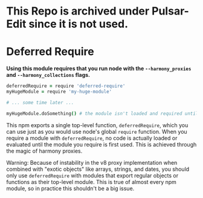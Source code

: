 # This Repo is archived under Pulsar-Edit since it is not used.

# Deferred Require

**Using this module requires that you run node with the `--harmony_proxies` and
`--harmony_collections` flags.**

```coffee
deferredRequire = require 'deferred-require'
myHugeModule = require 'my-huge-module'

# ... some time later ...

myHugeModule.doSomething() # the module isn't loaded and required until here
```

This npm exports a single top-level function, `deferredRequire`, which you can
use just as you would use node's global `require` function. When you require a
module with `deferredRequire`, no code is actually loaded or evaluated until
the module you require is first used. This is achieved through the magic of
harmony proxies.

Warning: Because of instability in the v8 proxy implementation when combined
with "exotic objects" like arrays, strings, and dates, you should only use
`deferredRequire` with modules that export regular objects or functions as their
top-level module. This is true of almost every npm module, so in practice this
shouldn't be a big issue.
